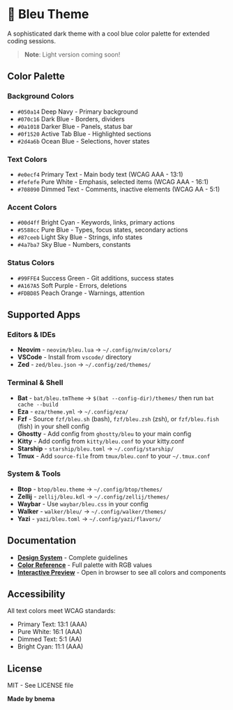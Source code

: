 # 🌊 Bleu Theme

A sophisticated dark theme with a cool blue color palette for extended coding sessions.

> **Note**: Light version coming soon!

## Color Palette

### Background Colors
- `#050a14` Deep Navy - Primary background
- `#070c16` Dark Blue - Borders, dividers
- `#0a1018` Darker Blue - Panels, status bar
- `#0f1520` Active Tab Blue - Highlighted sections
- `#2d4a6b` Ocean Blue - Selections, hover states

### Text Colors
- `#e0ecf4` Primary Text - Main body text (WCAG AAA - 13:1)
- `#fefefe` Pure White - Emphasis, selected items (WCAG AAA - 16:1)
- `#708090` Dimmed Text - Comments, inactive elements (WCAG AA - 5:1)

### Accent Colors
- `#00d4ff` Bright Cyan - Keywords, links, primary actions
- `#5588cc` Pure Blue - Types, focus states, secondary actions
- `#87ceeb` Light Sky Blue - Strings, info states
- `#4a7ba7` Sky Blue - Numbers, constants

### Status Colors
- `#99FFE4` Success Green - Git additions, success states
- `#A167A5` Soft Purple - Errors, deletions
- `#FDBD85` Peach Orange - Warnings, attention

## Supported Apps

### Editors & IDEs
- **Neovim** - `neovim/bleu.lua` → `~/.config/nvim/colors/`
- **VSCode** - Install from `vscode/` directory
- **Zed** - `zed/bleu.json` → `~/.config/zed/themes/`

### Terminal & Shell
- **Bat** - `bat/bleu.tmTheme` → `$(bat --config-dir)/themes/` then run `bat cache --build`
- **Eza** - `eza/theme.yml` → `~/.config/eza/`
- **Fzf** - Source `fzf/bleu.sh` (bash), `fzf/bleu.zsh` (zsh), or `fzf/bleu.fish` (fish) in your shell config
- **Ghostty** - Add config from `ghostty/bleu` to your main config
- **Kitty** - Add config from `kitty/bleu.conf` to your kitty.conf
- **Starship** - `starship/bleu.toml` → `~/.config/starship/`
- **Tmux** - Add `source-file` from `tmux/bleu.conf` to your `~/.tmux.conf`

### System & Tools
- **Btop** - `btop/bleu.theme` → `~/.config/btop/themes/`
- **Zellij** - `zellij/bleu.kdl` → `~/.config/zellij/themes/`
- **Waybar** - Use `waybar/bleu.css` in your config
- **Walker** - `walker/bleu/` → `~/.config/walker/themes/`
- **Yazi** - `yazi/bleu.toml` → `~/.config/yazi/flavors/`

## Documentation

- **[Design System](docs/bleu-design-system.md)** - Complete guidelines
- **[Color Reference](docs/bleu-color-reference.md)** - Full palette with RGB values
- **[Interactive Preview](docs/bleu-reference.html)** - Open in browser to see all colors and components

## Accessibility

All text colors meet WCAG standards:
- Primary Text: 13:1 (AAA)
- Pure White: 16:1 (AAA)
- Dimmed Text: 5:1 (AA)
- Bright Cyan: 11:1 (AAA)

## License

MIT - See LICENSE file

**Made by bnema**
